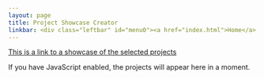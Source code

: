 ```yaml
---
layout: page
title: Project Showcase Creator
linkbar: <div class="leftbar" id="menu0"><a href="index.html">Home</a> | <a href="patterns/index.html">Patterns</a> | <a href="combination.html">Combination Knitting</a></div>
---
```

<a href="showcase?permalink=" id="generated-link">This is a link to a
showcase of the selected projects</a>

<div data-filter="url" data-mode="creator">If you have JavaScript
enabled, the projects will appear here in a moment.</div>
